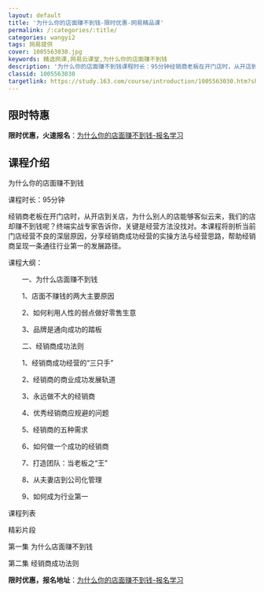 ```yaml
---
layout: default
title: '为什么你的店面赚不到钱-限时优惠-网易精品课'
permalink: /:categories/:title/
categories: wangyi2
tags: 网易提供
cover: 1005563030.jpg
keywords: 精选网课,网易云课堂,为什么你的店面赚不到钱
description: '为什么你的店面赚不到钱课程时长：95分钟经销商老板在开门店时，从开店到关店，为什么别人的店能够客似云来，我们的店却赚不到'
classid: 1005563030
targetlink: https://study.163.com/course/introduction/1005563030.htm?share=1&shareId=1025206652&utm_campaign=share&utm_medium=iphoneShare&utm_source=&utm_u=1025206652
---
```


## 限时特惠

**限时优惠，火速报名**：[为什么你的店面赚不到钱-报名学习](https://study.163.com/course/introduction/1005563030.htm?share=1&shareId=1025206652&utm_campaign=share&utm_medium=iphoneShare&utm_source=&utm_u=1025206652)

## 课程介绍

为什么你的店面赚不到钱

课程时长：95分钟

经销商老板在开门店时，从开店到关店，为什么别人的店能够客似云来，我们的店却赚不到钱呢？终端实战专家告诉你，关键是经营方法没找对。本课程将剖析当前门店经营不良的深层原因，分享经销商成功经营的实操方法与经营思路，帮助经销商呈现一条通往行业第一的发展路径。

课程大纲：

　　一、为什么店面赚不到钱

　　1、店面不赚钱的两大主要原因

　　2、如何利用人性的弱点做好零售生意

　　3、品牌是通向成功的踏板

　　二、经销商成功法则

　　1、经销商成功经营的“三只手”

　　2、经销商的商业成功发展轨道

　　3、永远做不大的经销商

　　4、优秀经销商应规避的问题

　　5、经销商的五种需求

　　6、如何做一个成功的经销商

　　7、打造团队：当老板之“王”

　　8、从夫妻店到公司化管理

　　9、如何成为行业第一

课程列表

精彩片段 

 第一集 为什么店面赚不到钱

 第二集 经销商成功法则

**限时优惠，报名地址**：[为什么你的店面赚不到钱-报名学习](https://study.163.com/course/introduction/1005563030.htm?share=1&shareId=1025206652&utm_campaign=share&utm_medium=iphoneShare&utm_source=&utm_u=1025206652)

